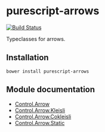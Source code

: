 # purescript-arrows

[![Build Status](https://travis-ci.org/purescript-contrib/purescript-arrows.svg?branch=master)](https://travis-ci.org/purescript-contrib/purescript-arrows)

Typeclasses for arrows.

## Installation

```
bower install purescript-arrows
```

## Module documentation

- [Control.Arrow](docs/Control/Arrow.md)
- [Control.Arrow.Kleisli](docs/Control/Arrow/Kleisli.md)
- [Control.Arrow.Cokleisli](docs/Control/Arrow/Cokleisli.md)
- [Control.Arrow.Static](docs/Control/Arrow/Static.md)
